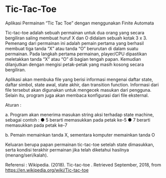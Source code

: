 # Tic-Tac-Toe
Aplikasi Permainan “Tic Tac Toe” dengan menggunakan Finite Automata

Tic-tac-toe adalah sebuah permainan untuk dua orang yang secara bergiliran saling membuat huruf X dan O didalam sebuah kotak 3 x 3. Pemenang dari permainan ini adalah pemain pertama yang berhasil membuat tiga tanda “X” atau tanda “O” berurutan di dalam suatu permainan.
Pada langkah pertama permainan, player/CPU dipastikan meletakkan tanda “X” atau “O” di bagian tengah papan. Kemudian dilanjutkan dengan mengisi petak-petak yang masih kosong secara bergiliran.

Aplikasi akan membuka file yang berisi informasi mengenai daftar state, daftar simbol, state awal, state akhir, dan transition function. Informasi dari file tersebut akan digunakan untuk mengecek masukan dari pengguna. Selain itu, program juga akan membaca konfigurasi dari file eksternal.

Aturan :

a. Program akan menerima masukan string aksi terhadap state machine, sebagai contoh :
● 5 berarti memasukkan pada petak ke-5
● 7 berarti memasukkan pada petak ke-7

b. Pemain memainkan tanda X, sementara komputer memainkan tanda O

Keluaran berupa papan permainan tic-tac-toe setelah state dimasukkan, serta kondisi terakhir
permainan jika telah diketahui hasilnya (menang/seri/kalah).

Referensi :
Wikipedia. (2018). Tic-tac-toe . Retrieved September, 2018, from
https://en.wikipedia.org/wiki/Tic-tac-toe
